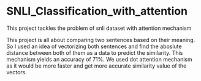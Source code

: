 # SNLI_Classification_with_attention
This project tackles the problem of snli dataset with attention mechanism

This project is all about comparing two sentences based on their meaning.
So I used an idea of vectorizing both sentences and find the aboslute distance between both of them as a data to predict the similarity.
This mechanism yields an accuracy of 71%.
We used dot attention mechanism as it would be more faster and get more accurate similarity value of the vectors.
